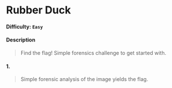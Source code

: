 # Rubber Duck

#### Difficulty: <code>Easy</code>

#### Description
> Find the flag! Simple forensics challenge to get started with. 

#### 1. 
> Simple forensic analysis of the image yields the flag. 